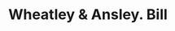---
doi: 10.7916/D89W1SJV
date_other: '1890'
date_other_textual: 1890-1899
form: printed ephemera
genre:
- Invoices
name:
- Wheatley & Ansley
object_in_context_url: https://biggert.cul.columbia.edu/items/view/ave_biggert_00110
subject_hierarchical_geographic:
- Americus, Georgia, United States
subject_name:
- Wheatley & Ansley
title: Wheatley & Ansley. Bill
sort_title: Wheatley & Ansley. Bill
call_number: ave_biggert_00110
coordinates:
- 32.07527777777778,-84.22666666666667
pid: ave_biggert_00110
identifiers: ave_biggert_00110
thumbnail: https://derivativo-3.library.columbia.edu/iiif/2/ldpd:342761/full/!256,256/0/native.jpg
permalink: /biggert/ave_biggert_00110/
layout: iiif-image-page
---